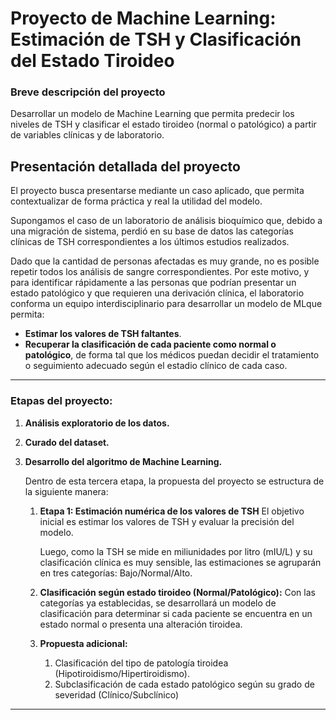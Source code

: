 # Proyecto de Machine Learning: Estimación de TSH y Clasificación del Estado Tiroideo

### **Breve descripción del proyecto**
Desarrollar un modelo de Machine Learning que permita predecir los niveles de TSH y clasificar el estado tiroideo (normal o patológico) a partir de variables clínicas y de laboratorio.

## **Presentación detallada del proyecto**

El proyecto busca presentarse mediante un caso aplicado, que permita contextualizar de forma práctica y real la utilidad del modelo.

Supongamos el caso de un laboratorio de análisis bioquímico que, debido a una migración de sistema, perdió en su base de datos las categorías clínicas de TSH correspondientes a los últimos estudios realizados.

Dado que la cantidad de personas afectadas es muy grande, no es posible repetir todos los análisis de sangre correspondientes. Por este motivo, y para identificar rápidamente a las personas que podrían presentar un estado patológico y que requieren una derivación clínica, el laboratorio conforma un equipo interdisciplinario para desarrollar un modelo de MLque permita:

- **Estimar los valores de TSH faltantes**.
- **Recuperar la clasificación de cada paciente como normal o patológico**, de forma tal que los médicos puedan decidir el tratamiento o seguimiento adecuado según el estadio clínico de cada caso.

---

### **Etapas del proyecto:**

1. **Análisis exploratorio de los datos.**
2. **Curado del dataset.**
3. **Desarrollo del algoritmo de Machine Learning.**
    
    Dentro de esta tercera etapa, la propuesta del proyecto se estructura de la siguiente manera:
    
    1. **Etapa 1: Estimación numérica de los valores de TSH** El objetivo inicial es estimar los valores de TSH y evaluar la precisión del modelo. 
        
        Luego, como la TSH se mide en miliunidades por litro (mIU/L) y su clasificación clínica es muy sensible, las estimaciones se agruparán en tres categorías: Bajo/Normal/Alto.
        
    2. **Clasificación según estado tiroideo (Normal/Patológico):** Con las categorías ya establecidas, se desarrollará un modelo de clasificación para determinar si cada paciente se encuentra en un estado normal o presenta una alteración tiroidea.
    3. **Propuesta adicional:**
        1. Clasificación del tipo de patología tiroidea (Hipotiroidismo/Hipertiroidismo).
        2. Subclasificación de cada estado patológico según su grado de severidad (Clínico/Subclínico)

---
